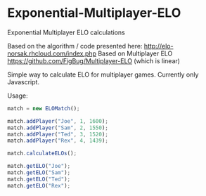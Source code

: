 # Exponential-Multiplayer-ELO
Exponential Multiplayer ELO calculations

Based on the algorithm / code presented here: http://elo-norsak.rhcloud.com/index.php 
Based on Multiplayer ELO https://github.com/FigBug/Multiplayer-ELO (which is linear)

Simple way to calculate ELO for multiplayer games. Currently only Javascript.

Usage:

```js
match = new ELOMatch();

match.addPlayer("Joe", 1, 1600);
match.addPlayer("Sam", 2, 1550);
match.addPlayer("Ted", 3, 1520);
match.addPlayer("Rex", 4, 1439);

match.calculateELOs();

match.getELO("Joe");
match.getELO("Sam");
match.getELO("Ted");
match.getELO("Rex");
```
